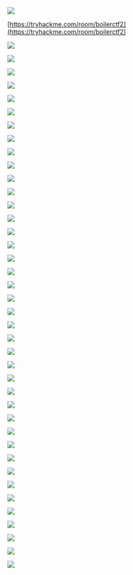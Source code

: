 
![](Screens/boilerctf.png)

[https://tryhackme.com/room/boilerctf2](https://tryhackme.com/room/boilerctf2)

![](Screens/kali%201.png)

![](Screens/kali%202.png)

![](Screens/kali%203.png)

![](Screens/kali%204.png)

![](Screens/kali%205.png)

![](Screens/kali%206.png)

![](Screens/kali%207.png)

![](Screens/kali%208.png)

![](Screens/kali%209.png)

![](Screens/kali%2010.png)

![](Screens/kali%2011.png)

![](Screens/kali%2012.png)

![](Screens/kali%2013.png)

![](Screens/kali%2014.png)

![](Screens/kali%2015.png)

![](Screens/kali%2016.png)

![](Screens/kali%2017.png)

![](Screens/kali%2018.png)

![](Screens/kali%2019.png)

![](Screens/kali%2020.png)

![](Screens/kali%2021.png)

![](Screens/kali%2022.png)

![](Screens/kali%2023.png)

![](Screens/kali%2024.png)

![](Screens/kali%2025.png)

![](Screens/kali%2026.png)

![](Screens/kali%2027.png)

![](Screens/kali%2028.png)

![](Screens/kali%2029.png)

![](Screens/kali%2030.png)

![](Screens/kali%2030.5.png)

![](Screens/kali%2031.png)

![](Screens/kali%2032.png)

![](Screens/kali%2033.png)

![](Screens/kali%2034.png)

![](Screens/kali%2035.png)

![](Screens/kali%2036.png)

![](Screens/kali%2037.png)

![](Screens/kali%2038.png)

![](Screens/kali%2039.png)